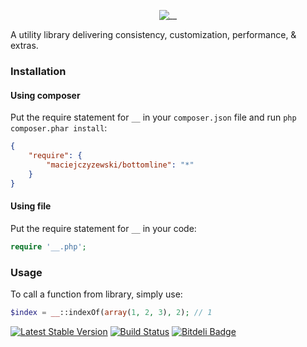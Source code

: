 <p align="center">
 	<img src="https://dl.dropboxusercontent.com/u/103345209/__/__.png" alt="__"/>
</p>



A utility library delivering consistency, customization, performance, & extras.

### Installation

#### Using composer

Put the require statement for `__` in your `composer.json` file and run `php composer.phar install`:

```json
{
    "require": {
        "maciejczyzewski/bottomline": "*"
    }
}
```

#### Using file

Put the require statement for `__` in your code:

```php
require '__.php';
```

### Usage

To call a function from library, simply use:

```php
$index = __::indexOf(array(1, 2, 3), 2); // 1
```


[![Latest Stable Version](https://poser.pugx.org/maciejczyzewski/bottomline/v/stable.png)](https://packagist.org/packages/maciejczyzewski/bottomline)
[![Build Status](https://travis-ci.org/MaciejCzyzewski/__.png?branch=master)](https://travis-ci.org/MaciejCzyzewski/__)
[![Bitdeli Badge](https://d2weczhvl823v0.cloudfront.net/MaciejCzyzewski/__/trend.png)](https://bitdeli.com/free "Bitdeli Badge")
